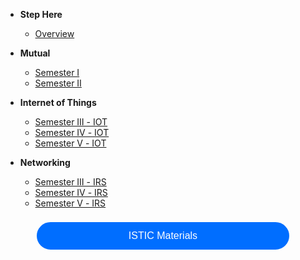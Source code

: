 
- **Step Here** 
  - [Overview](overview.md)
- **Mutual**
  - [Semester Ⅰ](Semester1/1.md )
  - [Semester Ⅱ](Semester2/2.md)
 
- **Internet of Things**
  - [Semester Ⅲ - IOT](Semester3-IOT/3.md)
  - [Semester Ⅳ - IOT](Semester4-IOT/4.md)
  - [Semester Ⅴ - IOT](Semester5-IOT/5.md)
- **Networking** 
  - [Semester Ⅲ - IRS](Semester3-IRS/3.md)
  - [Semester Ⅳ - IRS](Semester4-IRS/4.md)
  - [Semester Ⅴ - IRS](Semester5-IRS/5.md)

<form action="https://istic.computer-engineering.tech/#/ISTIC_Materials" target="_blank">
    <input type="submit" value="ISTIC Materials" 
           style="cursor: pointer;
                  font-size: 16px;
                  font-weight: 400;
                  margin-top:8px;
                  margin-left:10%;
                  padding:9px;
                  background-color:rgba(0,110,255);
                  border:4px solid #006eff;
                  border-radius:25rem;
                  color: #FFFFFF;
                  display:inline-block;
                  text-align:center;
                  text-decoration:none;
                  width:80%;
      "/>
</form>
